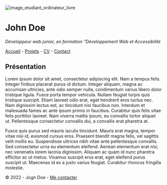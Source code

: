 ![image_etudiant_ordinateur_livre](https://cdn.discordapp.com/attachments/1208043598558400513/1215577342060003338/image.png?ex=65fd419e&is=65eacc9e&hm=49eb395d3af443bd8ce47c404f203635e72e023da201ef21c55a3df8a0b04373&)

# John Doe

*Développeur web junior, en formation "Développement Web et Accessibilité*

[Accueil](https://oclock.io/) - [Projets](https://oclock.io/) - 
[CV](https://oclock.io/) - [Contact](https://oclock.io/)

## Présentation

Lorem ipsum dolor sit amet, consectetur adipiscing elit. Nam a tempus felis. Integer finibus placerat purus id dictum. Integer aliquam, magna ac accumsan ultricies, ante odio semper nulla, condimentum varius libero dolor tristique ligula. Fusce porta tempor vehicula. Nullam feugiat turpis quis tristique suscipit. Etiam laoreet odio erat, eget hendrerit eros luctus nec. Nam dignissim lectus est, ac tincidunt nisi faucibus non. Interdum et malesuada fames ac ante ipsum primis in faucibus. Curabitur quis felis vitae felis porttitor laoreet. Nam viverra mattis ipsum, eu convallis tortor aliquet ut. Pellentesque consectetur convallis dui, a convallis erat pharetra at.

Fusce quis purus sed mauris iaculis tincidunt. Mauris erat magna, tempor vitae nisi id, euismod cursus eros. Praesent blandit magna felis, vel sagittis velit mollis eu. Suspendisse ultrices nibh vitae ante pellentesque convallis. Sed consectetur urna eu elementum eleifend. Aenean elementum erat nisi, nec venenatis lorem lacinia dignissim. Aliquam ac quam id nunc pharetra efficitur ac ut metus. Vivamus suscipit eros erat, eget eleifend purus suscipit ut. Maecenas id ex a justo varius feugiat. Curabitur rhoncus fringilla molestie.

© 2022 - Jogn Doe - [Me contacter](https://oclock.io/)
